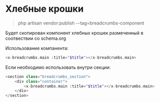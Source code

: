 # Хлебные крошки

>php artisan vendor:publish --tag=breadcrumbs-component

Будет скопирован компонент хлебных крошек размеченный в соотвествии со schema.org

Использование компанента:
```php
<x-breadcrumbs.main :title="$title"></x-breadcrumbs.main>
```

Если необходимо использовать внутри секции:

```php
<section class="breadcrumbs_section">
    <div class="container">
        <x-breadcrumbs.main :title="$title"></x-breadcrumbs.main>
    </div>
</section>


```
